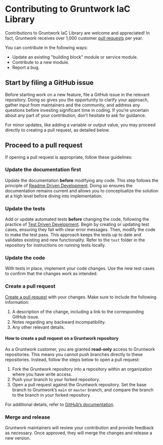 # Contributing to Gruntwork IaC Library

Contributions to Gruntwork IaC Library are welcome and appreciated! In fact, Gruntwork receives over 1,000 customer [pull requests](https://help.github.com/articles/about-pull-requests/) per year.

You can contribute in the following ways:

- Update an existing "building block" module or service module.
- Contribute to a new module.
- Report a bug.

## Start by filing a GitHub issue

Before starting work on a new feature, file a GitHub issue in the relevant repository. Doing so gives you the opportunity to clarify your approach, gather input from maintainers and the community, and address any questions before investing significant time in coding. If you’re uncertain about any part of your contribution, don’t hesitate to ask for guidance.

For minor updates, like adding a variable or output value, you may proceed directly to creating a pull request, as detailed below.

## Proceed to a pull request

If opening a pull request is appropriate, follow these guidelines:

### Update the documentation first

Update the documentation **before** modifying any code. This step follows the principle of [Readme Driven Development](http://tom.preston-werner.com/2010/08/23/readme-driven-development.html). Doing so ensures the documentation remains current and allows you to conceptualize the solution at a high level before diving into implementation.

### Update the tests

Add or update automated tests **before** changing the code, following the practice of [Test Driven Development](https://en.wikipedia.org/wiki/Test-driven_development). Begin by creating or updating test cases, ensuring they fail with clear error messages. Then, modify the code to make the test pass. This approach keeps the tests up to date and validates existing and new functionality. Refer to the `test` folder in the repository for instructions on running tests locally.

### Update the code

With tests in place, implement your code changes. Use the new test cases to confirm that the changes work as intended.

### Create a pull request

[Create a pull request](https://help.github.com/articles/creating-a-pull-request/) with your changes. Make sure to include the following information:

1. A description of the change, including a link to the corresponding GitHub issue.
2. Notes regarding any backward incompatibility.
3. Any other relevant details.

#### How to create a pull request on a Gruntwork repository

As a Gruntwork customer, you are granted **read-only** access to Gruntwork repositories. This means you cannot push branches directly to these repositories. Instead, follow the steps below to open a pull request:

1. Fork the Gruntwork repository into a repository within an organization where you have write access.
2. Push your branch to your forked repository.
3. Open a pull request against the Gruntwork repository. Set the base branch to Gruntwork’s `main` or `master` branch, and compare the branch to the branch in your forked repository.

For additional details, refer to [GitHub’s documentation](https://docs.github.com/en/pull-requests/collaborating-with-pull-requests/proposing-changes-to-your-work-with-pull-requests/creating-a-pull-request-from-a-fork).

### Merge and release

Gruntwork maintainers will review your contribution and provide feedback as necessary. Once approved, they will merge the changes and release a new version.
